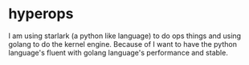 # hyperops
I am using starlark (a python like language) to do ops things and using golang to do the kernel engine. Because of I want to have the python language's fluent with golang language's performance and stable.
